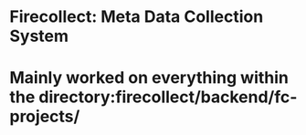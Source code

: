 # Firecollect: Meta Data Collection System
# Mainly worked on everything within the directory:firecollect/backend/fc-projects/
